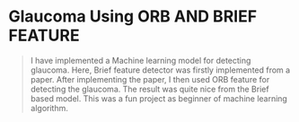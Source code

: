 # Glaucoma Using ORB AND BRIEF FEATURE

>I have implemented a Machine learning model for detecting glaucoma.
Here, Brief feature detector was firstly implemented from a paper. After implementing the paper, I then used ORB feature for detecting the glaucoma. The result was quite nice from the Brief based model. This was a fun project as beginner of machine learning algorithm.

